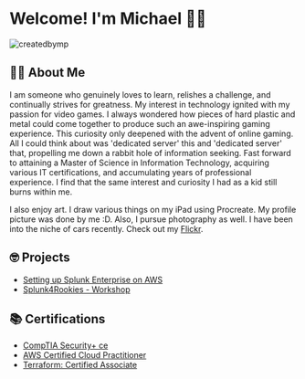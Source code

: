 # Welcome! I'm Michael 👋🏽
<p align="left"> <img src="https://komarev.com/ghpvc/?username=createdbymp&label=Profile%20views&color=0e75b6&style=flat" alt="createdbymp" /> </p>

## 🤵🏽   About Me
I am someone who genuinely loves to learn, relishes a challenge, and continually strives for greatness. My interest in technology ignited with my passion for video games. I always wondered how pieces of hard plastic and metal could come together to produce such an awe-inspiring gaming experience. This curiosity only deepened with the advent of online gaming. All I could think about was 'dedicated server' this and 'dedicated server' that, propelling me down a rabbit hole of information seeking. Fast forward to attaining a Master of Science in Information Technology, acquiring various IT certifications, and accumulating years of professional experience. I find that the same interest and curiosity I had as a kid still burns within me.

I also enjoy art. I draw various things on my iPad using Procreate. My profile picture was done by me :D. Also, I pursue photography as well. I have been into the niche of cars recently. Check out my [Flickr](https://www.flickr.com/photos/198951616@N06/albums). 

##  🤓  Projects

 - [Setting up Splunk Enterprise on AWS](https://github.com/createdbymp/splunk)
 - [Splunk4Rookies - Workshop](https://github.com/createdbymp/splunk4rookies-workshop)

##  📚 Certifications

 - [CompTIA Security+ ce](https://www.credly.com/badges/3674c579-8c01-48fc-a1fc-7274e2f8c0aa) 
 - [AWS Certified Cloud Practitioner](https://www.credly.com/badges/a154bc98-e5e3-4794-ba83-cd2fb1b4dae3/public_url)
 - [Terraform: Certified Associate](https://www.credly.com/badges/8e2b591a-094b-4d0a-b524-8ae3a61af284)

